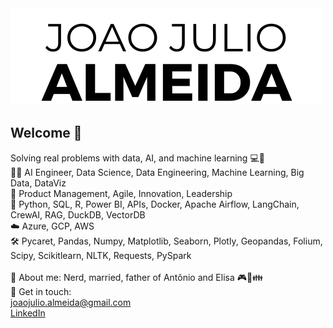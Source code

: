 <img width="auto" src="https://github.com/joaojulio/JoaoJulio/blob/master/Logo-joaojulioalmeida_git.png">

## Welcome 👋
Solving real problems with data, AI, and machine learning 💻🤖
<br/>👨‍🔬 AI Engineer, Data Science, Data Engineering, Machine Learning, Big Data, DataViz 
<br/>💼 Product Management, Agile, Innovation, Leadership
<br/>🔬 Python, SQL, R, Power BI, APIs, Docker, Apache Airflow, LangChain, CrewAI, RAG, DuckDB, VectorDB
<br/>☁️ Azure, GCP, AWS
<br/>🛠️ Pycaret, Pandas, Numpy, Matplotlib, Seaborn, Plotly, Geopandas, Folium, Scipy, Scikitlearn, NLTK, Requests, PySpark 
<br/>
<br/>💬 About me: Nerd, married, father of Antônio and Elisa :video_game::ring::family:
<br/>:e-mail: Get in touch:
<br/><a href = "mailto:joaojulio.almeida@gmail.com">joaojulio.almeida@gmail.com</a>
<br/><a href="https://www.linkedin.com/in/jjalmeida/">LinkedIn</a>




